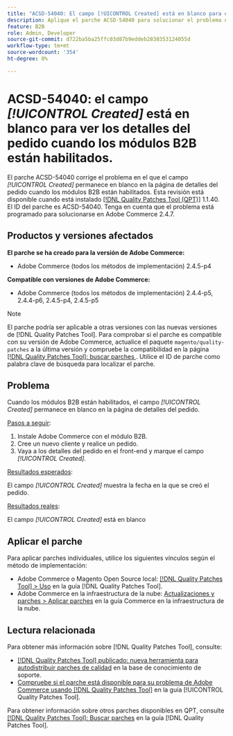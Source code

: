 ```yaml
---
title: "ACSD-54040: El campo [!UICONTROL Created] está en blanco para obtener detalles de pedido cuando los módulos B2B están habilitados"
description: Aplique el parche ACSD-54040 para solucionar el problema de Adobe Commerce donde el campo [!UICONTROL Created] está en blanco en la página de detalles del pedido cuando los módulos B2B están habilitados.
feature: B2B
role: Admin, Developer
source-git-commit: d722ba5ba25ffc03d87b9eddeb2830353124055d
workflow-type: tm+mt
source-wordcount: '354'
ht-degree: 0%

---
```


# ACSD-54040: el campo *[!UICONTROL Created]* está en blanco para ver los detalles del pedido cuando los módulos B2B están habilitados.

El parche ACSD-54040 corrige el problema en el que el campo *[!UICONTROL Created]* permanece en blanco en la página de detalles del pedido cuando los módulos B2B están habilitados. Esta revisión está disponible cuando está instalado [[!DNL Quality Patches Tool (QPT)]](https://experienceleague.adobe.com/en/docs/commerce-knowledge-base/kb/announcements/commerce-announcements/magento-quality-patches-released-new-tool-to-self-serve-quality-patches) 1.1.40. El ID del parche es ACSD-54040. Tenga en cuenta que el problema está programado para solucionarse en Adobe Commerce 2.4.7.

## Productos y versiones afectados

**El parche se ha creado para la versión de Adobe Commerce:**

* Adobe Commerce (todos los métodos de implementación) 2.4.5-p4

**Compatible con versiones de Adobe Commerce:**

* Adobe Commerce (todos los métodos de implementación) 2.4.4-p5, 2.4.4-p6, 2.4.5-p4, 2.4.5-p5

>[!NOTE]
>
>El parche podría ser aplicable a otras versiones con las nuevas versiones de [!DNL Quality Patches Tool]. Para comprobar si el parche es compatible con su versión de Adobe Commerce, actualice el paquete `magento/quality-patches` a la última versión y compruebe la compatibilidad en la página [[!DNL Quality Patches Tool]: buscar parches ](https://experienceleague.adobe.com/tools/commerce-quality-patches/index.html). Utilice el ID de parche como palabra clave de búsqueda para localizar el parche.

## Problema

Cuando los módulos B2B están habilitados, el campo *[!UICONTROL Created]* permanece en blanco en la página de detalles del pedido.

<u>Pasos a seguir</u>:

1. Instale Adobe Commerce con el módulo B2B.
1. Cree un nuevo cliente y realice un pedido.
1. Vaya a los detalles del pedido en el front-end y marque el campo *[!UICONTROL Created]*.

<u>Resultados esperados</u>:

El campo *[!UICONTROL Created]* muestra la fecha en la que se creó el pedido.

<u>Resultados reales</u>:

El campo *[!UICONTROL Created]* está en blanco

## Aplicar el parche

Para aplicar parches individuales, utilice los siguientes vínculos según el método de implementación:

* Adobe Commerce o Magento Open Source local: [[!DNL Quality Patches Tool] > Uso](https://experienceleague.adobe.com/docs/commerce-operations/tools/quality-patches-tool/usage.html) en la guía [!DNL Quality Patches Tool].
* Adobe Commerce en la infraestructura de la nube: [Actualizaciones y parches > Aplicar parches](https://experienceleague.adobe.com/docs/commerce-cloud-service/user-guide/develop/upgrade/apply-patches.html) en la guía Commerce en la infraestructura de la nube.

## Lectura relacionada

Para obtener más información sobre [!DNL Quality Patches Tool], consulte:

* [[!DNL Quality Patches Tool] publicado: nueva herramienta para autodistribuir parches de calidad](https://experienceleague.adobe.com/en/docs/commerce-knowledge-base/kb/announcements/commerce-announcements/magento-quality-patches-released-new-tool-to-self-serve-quality-patches) en la base de conocimiento de soporte.
* [Compruebe si el parche está disponible para su problema de Adobe Commerce usando [!DNL Quality Patches Tool]](/help/tools/quality-patches-tool/patches-available-in-qpt/check-patch-for-magento-issue-with-magento-quality-patches.md) en la guía [!UICONTROL Quality Patches Tool].


Para obtener información sobre otros parches disponibles en QPT, consulte [[!DNL Quality Patches Tool]: Buscar parches](https://experienceleague.adobe.com/tools/commerce-quality-patches/index.html) en la guía [!DNL Quality Patches Tool].
